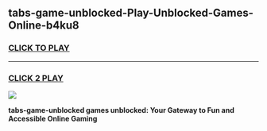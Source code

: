 
## tabs-game-unblocked-Play-Unblocked-Games-Online-b4ku8
<h3>
<a href="https://premium76.site?title=tabs-game-unblocked&ref=25A">CLICK TO PLAY</a></h3>
<hr>

<h3>
<a href="https://premium76.site?title=tabs-game-unblocked&ref=25A">CLICK 2 PLAY</a>
  
</h3>

<a href="https://premium76.site?title=tabs-game-unblocked&ref=25A"><img src="https://clearcache.store/games.png"></a>


**tabs-game-unblocked games unblocked: Your Gateway to Fun and Accessible Online Gaming**
